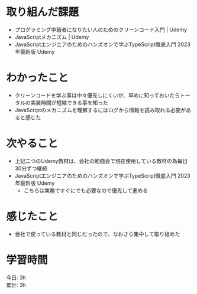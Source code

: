 # 取り組んだ課題     
- プログラミング中級者になりたい人のためのクリーンコード入門 | Udemy
- JavaScriptメカニズム | Udemy
- JavaScriptエンジニアのためのハンズオンで学ぶTypeScript徹底入門 2023年最新版 Udemy
# わかったこと   
- クリーンコードを学ぶ事は中々優先しにくいが、早めに知っておいたらトータルの実装時間が短縮できる事を知った
- JavaScriptのメカニズムを理解するにはログから情報を読み取れる必要があると感じた
# 次やること
- 上記二つのUdemy教材は、会社の勉強会で現在使用している教材の為毎日30分ずつ継続
- JavaScriptエンジニアのためのハンズオンで学ぶTypeScript徹底入門 2023年最新版 Udemy
  - こちらは業務ですぐにでも必要なので優先して進める
# 感じたこと
- 会社で使っている教材と同じだったので、なおさら集中して取り組めた

# 学習時間  
今日: 3h  
累計: 3h 